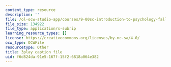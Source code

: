 ```yaml
---
content_type: resource
description: ''
file: /ol-ocw-studio-app/courses/9-00sc-introduction-to-psychology-fall-2011/f6d824da91e5167f15f26818a064e382_Qw4SkvZ03cc.srt
file_size: 134922
file_type: application/x-subrip
learning_resource_types: []
license: https://creativecommons.org/licenses/by-nc-sa/4.0/
ocw_type: OCWFile
resourcetype: Other
title: 3play caption file
uid: f6d824da-91e5-167f-15f2-6818a064e382
---
```

